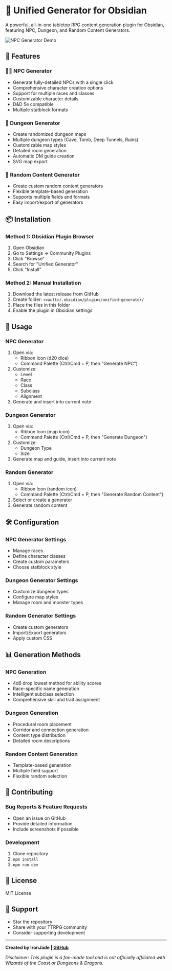 # 🎲 Unified Generator for Obsidian

A powerful, all-in-one tabletop RPG content generation plugin for Obsidian, featuring NPC, Dungeon, and Random Content Generators.

![NPC Generator Demo](demo.gif)

## 🌟 Features

### 🧙‍♀️ NPC Generator
- Generate fully-detailed NPCs with a single click
- Comprehensive character creation options
- Support for multiple races and classes
- Customizable character details
- D&D 5e compatible
- Multiple statblock formats

### 🏰 Dungeon Generator
- Create randomized dungeon maps
- Multiple dungeon types (Cave, Tomb, Deep Tunnels, Ruins)
- Customizable map styles
- Detailed room generation
- Automatic DM guide creation
- SVG map export

### 🎲 Random Content Generator
- Create custom random content generators
- Flexible template-based generation
- Supports multiple fields and formats
- Easy import/export of generators

## 📦 Installation

### Method 1: Obsidian Plugin Browser
1. Open Obsidian
2. Go to Settings → Community Plugins
3. Click "Browse"
4. Search for "Unified Generator"
5. Click "Install"

### Method 2: Manual Installation
1. Download the latest release from GitHub
2. Create folder: `<vault>/.obsidian/plugins/unified-generator/`
3. Place the files in this folder
4. Enable the plugin in Obsidian settings

## 🚀 Usage

### NPC Generator
1. Open via:
   - Ribbon Icon (d20 dice)
   - Command Palette (Ctrl/Cmd + P, then "Generate NPC")
2. Customize:
   - Level
   - Race
   - Class
   - Subclass
   - Alignment
3. Generate and insert into current note

### Dungeon Generator
1. Open via:
   - Ribbon Icon (map icon)
   - Command Palette (Ctrl/Cmd + P, then "Generate Dungeon")
2. Customize:
   - Dungeon Type
   - Size
3. Generate map and guide, insert into current note

### Random Generator
1. Open via:
   - Ribbon Icon (random icon)
   - Command Palette (Ctrl/Cmd + P, then "Generate Random Content")
2. Select or create a generator
3. Generate random content

## 🛠 Configuration

### NPC Generator Settings
- Manage races
- Define character classes
- Create custom parameters
- Choose statblock style

### Dungeon Generator Settings
- Customize dungeon types
- Configure map styles
- Manage room and monster types

### Random Generator Settings
- Create custom generators
- Import/Export generators
- Apply custom CSS

## 📊 Generation Methods

### NPC Generation
- 4d6 drop lowest method for ability scores
- Race-specific name generation
- Intelligent subclass selection
- Comprehensive skill and trait assignment

### Dungeon Generation
- Procedural room placement
- Corridor and connection generation
- Content type distribution
- Detailed room descriptions

### Random Content Generation
- Template-based generation
- Multiple field support
- Flexible random selection

## 🤝 Contributing

### Bug Reports & Feature Requests
- Open an issue on GitHub
- Provide detailed information
- Include screenshots if possible

### Development
1. Clone repository
2. `npm install`
3. `npm run dev`

## 📜 License
MIT License

## 🙏 Support
- Star the repository
- Share with your TTRPG community
- Consider supporting development

---

**Created by IronJade | [GitHub](https://github.com/IronJade)**

*Disclaimer: This plugin is a fan-made tool and is not officially affiliated with Wizards of the Coast or Dungeons & Dragons.*